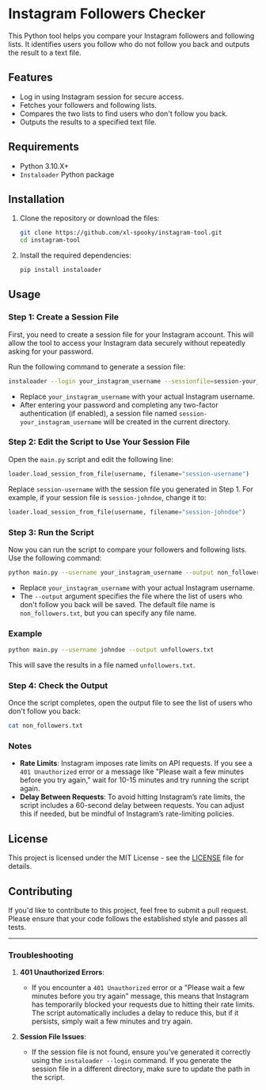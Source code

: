 # Instagram Followers Checker

This Python tool helps you compare your Instagram followers and following lists. It identifies users you follow who do not follow you back and outputs the result to a text file.

## Features

- Log in using Instagram session for secure access.
- Fetches your followers and following lists.
- Compares the two lists to find users who don't follow you back.
- Outputs the results to a specified text file.

## Requirements

- Python 3.10.X+
- `Instaloader` Python package

## Installation

1. Clone the repository or download the files:

    ```bash
    git clone https://github.com/xl-spooky/instagram-tool.git
    cd instagram-tool
    ```

2. Install the required dependencies:

    ```bash
    pip install instaloader
    ```

## Usage

### Step 1: Create a Session File

First, you need to create a session file for your Instagram account. This will allow the tool to access your Instagram data securely without repeatedly asking for your password.

Run the following command to generate a session file:

```bash
instaloader --login your_instagram_username --sessionfile=session-your_instagram_username
```

- Replace `your_instagram_username` with your actual Instagram username.
- After entering your password and completing any two-factor authentication (if enabled), a session file named `session-your_instagram_username` will be created in the current directory.

### Step 2: Edit the Script to Use Your Session File

Open the `main.py` script and edit the following line:

```python
loader.load_session_from_file(username, filename="session-username")
```

Replace `session-username` with the session file you generated in Step 1. For example, if your session file is `session-johndoe`, change it to:

```python
loader.load_session_from_file(username, filename="session-johndoe")
```

### Step 3: Run the Script

Now you can run the script to compare your followers and following lists. Use the following command:

```bash
python main.py --username your_instagram_username --output non_followers.txt
```

- Replace `your_instagram_username` with your actual Instagram username.
- The `--output` argument specifies the file where the list of users who don't follow you back will be saved. The default file name is `non_followers.txt`, but you can specify any file name.

### Example

```bash
python main.py --username johndoe --output unfollowers.txt
```

This will save the results in a file named `unfollowers.txt`.

### Step 4: Check the Output

Once the script completes, open the output file to see the list of users who don't follow you back:

```bash
cat non_followers.txt
```

### Notes

- **Rate Limits**: Instagram imposes rate limits on API requests. If you see a `401 Unauthorized` error or a message like "Please wait a few minutes before you try again," wait for 10-15 minutes and try running the script again.
- **Delay Between Requests**: To avoid hitting Instagram’s rate limits, the script includes a 60-second delay between requests. You can adjust this if needed, but be mindful of Instagram’s rate-limiting policies.

## License

This project is licensed under the MIT License - see the [LICENSE](LICENSE) file for details.

## Contributing

If you'd like to contribute to this project, feel free to submit a pull request. Please ensure that your code follows the established style and passes all tests.

---

### Troubleshooting

1. **401 Unauthorized Errors**:
    - If you encounter a `401 Unauthorized` error or a "Please wait a few minutes before you try again" message, this means that Instagram has temporarily blocked your requests due to hitting their rate limits. The script automatically includes a delay to reduce this, but if it persists, simply wait a few minutes and try again.

2. **Session File Issues**:
    - If the session file is not found, ensure you’ve generated it correctly using the `instaloader --login` command. If you generate the session file in a different directory, make sure to update the path in the script.
